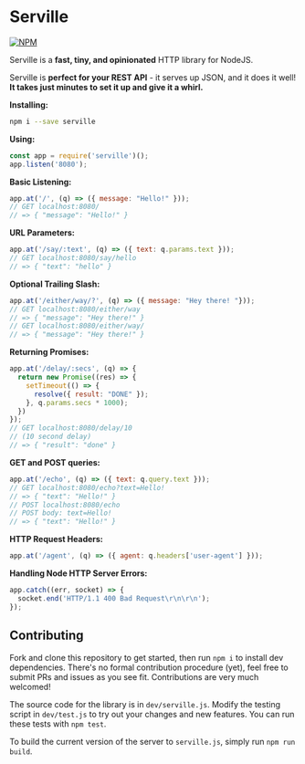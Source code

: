 # Serville

[![NPM](https://nodei.co/npm/serville.png)](https://nodei.co/npm/serville/)

Serville is a **fast, tiny, and opinionated** HTTP library for NodeJS.

Serville is **perfect for your REST API** - it serves up JSON, and it does it
well! **It takes just minutes to set it up and give it a whirl.**

**Installing:**

```sh
npm i --save serville
```

**Using:**

```js
const app = require('serville')();
app.listen('8080');
```

**Basic Listening:**

```js
app.at('/', (q) => ({ message: "Hello!" }));
// GET localhost:8080/
// => { "message": "Hello!" }
```

**URL Parameters:**

```js
app.at('/say/:text', (q) => ({ text: q.params.text }));
// GET localhost:8080/say/hello
// => { "text": "hello" }
```

**Optional Trailing Slash:**

```js
app.at('/either/way/?', (q) => ({ message: "Hey there! "}));
// GET localhost:8080/either/way
// => { "message": "Hey there!" }
// GET localhost:8080/either/way/
// => { "message": "Hey there!" }
```

**Returning Promises:**

```js
app.at('/delay/:secs', (q) => {
  return new Promise((res) => {
    setTimeout(() => {
      resolve({ result: "DONE" });
    }, q.params.secs * 1000);
  })
});
// GET localhost:8080/delay/10
// (10 second delay)
// => { "result": "done" }
```

**GET and POST queries:**

```js
app.at('/echo', (q) => ({ text: q.query.text }));
// GET localhost:8080/echo?text=Hello!
// => { "text": "Hello!" }
// POST localhost:8080/echo
// POST body: text=Hello!
// => { "text": "Hello!" }
```

**HTTP Request Headers:**
```js
app.at('/agent', (q) => ({ agent: q.headers['user-agent'] }));
```

**Handling Node HTTP Server Errors:**
```js
app.catch((err, socket) => {
  socket.end('HTTP/1.1 400 Bad Request\r\n\r\n');
});
```

## Contributing

Fork and clone this repository to get started, then run `npm i` to install dev
dependencies.
There's no formal contribution procedure (yet), feel free to submit PRs and issues as you see
fit. Contributions are very much welcomed!

The source code for the library is in `dev/serville.js`.
Modify the testing script in `dev/test.js` to try out your changes and new
features. You can run these tests with `npm test`.

To build the current version of the server to `serville.js`, simply run `npm run build`.
